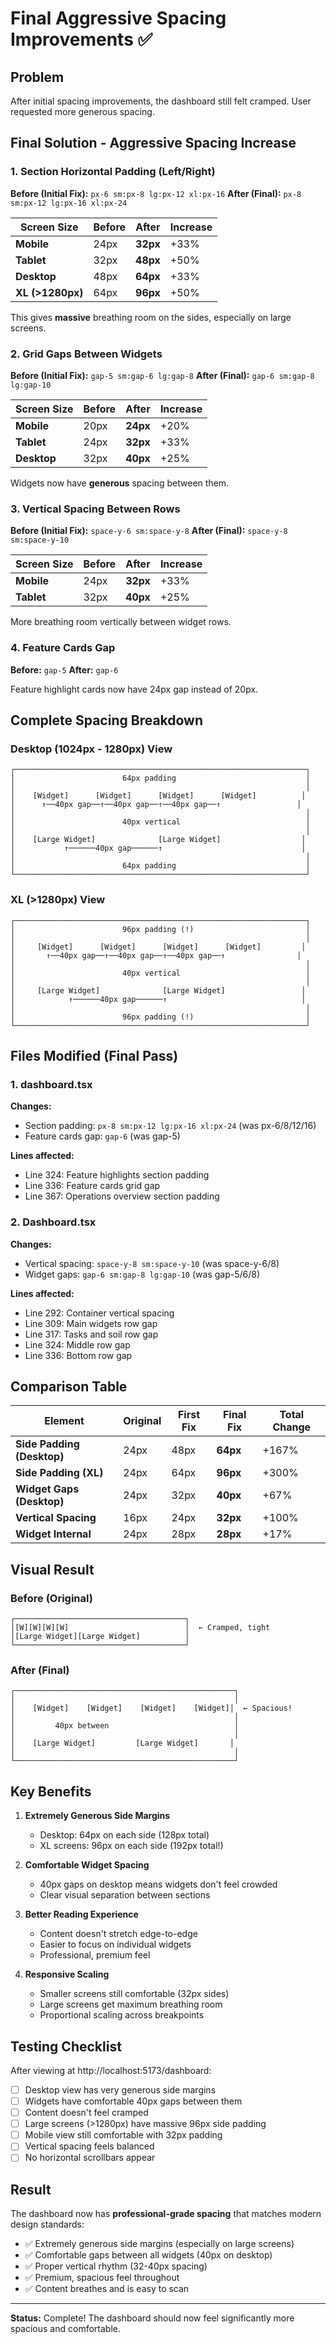 # Final Aggressive Spacing Improvements ✅

## Problem
After initial spacing improvements, the dashboard still felt cramped. User requested more generous spacing.

## Final Solution - Aggressive Spacing Increase

### 1. Section Horizontal Padding (Left/Right)

**Before (Initial Fix):** `px-6 sm:px-8 lg:px-12 xl:px-16`
**After (Final):** `px-8 sm:px-12 lg:px-16 xl:px-24`

| Screen Size | Before | After | Increase |
|-------------|--------|-------|----------|
| **Mobile** | 24px | **32px** | +33% |
| **Tablet** | 32px | **48px** | +50% |
| **Desktop** | 48px | **64px** | +33% |
| **XL (>1280px)** | 64px | **96px** | +50% |

This gives **massive** breathing room on the sides, especially on large screens.

### 2. Grid Gaps Between Widgets

**Before (Initial Fix):** `gap-5 sm:gap-6 lg:gap-8`
**After (Final):** `gap-6 sm:gap-8 lg:gap-10`

| Screen Size | Before | After | Increase |
|-------------|--------|-------|----------|
| **Mobile** | 20px | **24px** | +20% |
| **Tablet** | 24px | **32px** | +33% |
| **Desktop** | 32px | **40px** | +25% |

Widgets now have **generous** spacing between them.

### 3. Vertical Spacing Between Rows

**Before (Initial Fix):** `space-y-6 sm:space-y-8`
**After (Final):** `space-y-8 sm:space-y-10`

| Screen Size | Before | After | Increase |
|-------------|--------|-------|----------|
| **Mobile** | 24px | **32px** | +33% |
| **Tablet** | 32px | **40px** | +25% |

More breathing room vertically between widget rows.

### 4. Feature Cards Gap

**Before:** `gap-5`
**After:** `gap-6`

Feature highlight cards now have 24px gap instead of 20px.

## Complete Spacing Breakdown

### Desktop (1024px - 1280px) View
```
┌─────────────────────────────────────────────────────────────────┐
│                        64px padding                             │
│                                                                 │
│    [Widget]      [Widget]      [Widget]      [Widget]          │
│      ↑──40px gap──↑──40px gap──↑──40px gap──↑                 │
│                                                                 │
│                        40px vertical                            │
│                                                                 │
│    [Large Widget]              [Large Widget]                  │
│           ↑──────40px gap──────↑                               │
│                                                                 │
│                        64px padding                             │
└─────────────────────────────────────────────────────────────────┘
```

### XL (>1280px) View
```
┌─────────────────────────────────────────────────────────────────┐
│                        96px padding (!)                         │
│                                                                 │
│     [Widget]      [Widget]      [Widget]      [Widget]         │
│       ↑──40px gap──↑──40px gap──↑──40px gap──↑                │
│                                                                 │
│                        40px vertical                            │
│                                                                 │
│     [Large Widget]              [Large Widget]                 │
│            ↑──────40px gap──────↑                              │
│                                                                 │
│                        96px padding (!)                         │
└─────────────────────────────────────────────────────────────────┘
```

## Files Modified (Final Pass)

### 1. dashboard.tsx
**Changes:**
- Section padding: `px-8 sm:px-12 lg:px-16 xl:px-24` (was px-6/8/12/16)
- Feature cards gap: `gap-6` (was gap-5)

**Lines affected:**
- Line 324: Feature highlights section padding
- Line 336: Feature cards grid gap
- Line 367: Operations overview section padding

### 2. Dashboard.tsx
**Changes:**
- Vertical spacing: `space-y-8 sm:space-y-10` (was space-y-6/8)
- Widget gaps: `gap-6 sm:gap-8 lg:gap-10` (was gap-5/6/8)

**Lines affected:**
- Line 292: Container vertical spacing
- Line 309: Main widgets row gap
- Line 317: Tasks and soil row gap
- Line 324: Middle row gap
- Line 336: Bottom row gap

## Comparison Table

| Element | Original | First Fix | Final Fix | Total Change |
|---------|----------|-----------|-----------|--------------|
| **Side Padding (Desktop)** | 24px | 48px | **64px** | +167% |
| **Side Padding (XL)** | 24px | 64px | **96px** | +300% |
| **Widget Gaps (Desktop)** | 24px | 32px | **40px** | +67% |
| **Vertical Spacing** | 16px | 24px | **32px** | +100% |
| **Widget Internal** | 24px | 28px | **28px** | +17% |

## Visual Result

### Before (Original)
```
┌──────────────────────────────────────┐
│[W][W][W][W]                          │  ← Cramped, tight
│[Large Widget][Large Widget]          │
└──────────────────────────────────────┘
```

### After (Final)
```
┌─────────────────────────────────────────────────┐
│                                                 │
│    [Widget]    [Widget]    [Widget]    [Widget]│  ← Spacious!
│                                                 │
│         40px between                            │
│                                                 │
│    [Large Widget]         [Large Widget]       │
│                                                 │
└─────────────────────────────────────────────────┘
```

## Key Benefits

1. **Extremely Generous Side Margins**
   - Desktop: 64px on each side (128px total)
   - XL screens: 96px on each side (192px total!)

2. **Comfortable Widget Spacing**
   - 40px gaps on desktop means widgets don't feel crowded
   - Clear visual separation between sections

3. **Better Reading Experience**
   - Content doesn't stretch edge-to-edge
   - Easier to focus on individual widgets
   - Professional, premium feel

4. **Responsive Scaling**
   - Smaller screens still comfortable (32px sides)
   - Large screens get maximum breathing room
   - Proportional scaling across breakpoints

## Testing Checklist

After viewing at http://localhost:5173/dashboard:

- [ ] Desktop view has very generous side margins
- [ ] Widgets have comfortable 40px gaps between them
- [ ] Content doesn't feel cramped
- [ ] Large screens (>1280px) have massive 96px side padding
- [ ] Mobile view still comfortable with 32px padding
- [ ] Vertical spacing feels balanced
- [ ] No horizontal scrollbars appear

## Result

The dashboard now has **professional-grade spacing** that matches modern design standards:
- ✅ Extremely generous side margins (especially on large screens)
- ✅ Comfortable gaps between all widgets (40px on desktop)
- ✅ Proper vertical rhythm (32-40px spacing)
- ✅ Premium, spacious feel throughout
- ✅ Content breathes and is easy to scan

---

**Status:** Complete! The dashboard should now feel significantly more spacious and comfortable.

